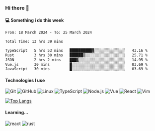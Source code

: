 ### Hi there 👋

#### 💻 Something i do this week

<!--START_SECTION:waka-->

```txt
From: 18 March 2024 - To: 25 March 2024

Total Time: 13 hrs 39 mins

TypeScript   5 hrs 53 mins   ██████████▓░░░░░░░░░░░░░░   43.16 %
Rust         3 hrs 30 mins   ██████▒░░░░░░░░░░░░░░░░░░   25.71 %
JSON         2 hrs 2 mins    ███▓░░░░░░░░░░░░░░░░░░░░░   14.95 %
Vue.js       30 mins         █░░░░░░░░░░░░░░░░░░░░░░░░   03.69 %
JavaScript   30 mins         █░░░░░░░░░░░░░░░░░░░░░░░░   03.69 %
```

<!--END_SECTION:waka-->


#### Technologies I use
![Git](https://img.shields.io/badge/-Git-222222?style=flat&logo=git&logoColor=F05032)
![GitHub](https://img.shields.io/badge/-GitHub-181717?style=flat&logo=github)
![Linux](https://img.shields.io/badge/-Linux-222222?style=flat&logo=linux&logoColor=FCC624)
![TypeScript](https://img.shields.io/badge/-TypeScript-000000?style=flat&logo=typescript)
![Node.js](https://img.shields.io/badge/-Node.js-222222?style=flat&logo=node.js&logoColor=339933)
![Vue](https://img.shields.io/badge/-Vue-222222?style=flat&logo=Vue.js&logoColor=4FC08D)
![React](https://img.shields.io/badge/-React-222222?style=flat&logo=React&logoColor=blue)
![Vim](https://img.shields.io/badge/-Vim-222222?style=flat&logo=Vim&logoColor=green)

[![Top Langs](https://github-readme-stats.vercel.app/api/top-langs/?username=GodlessLiu&layout=compact)](https://github.com/anuraghazra/github-readme-stats)
#### Learning...
![react](https://img.shields.io/badge/react-18-blue.svg)
![rust](https://img.shields.io/badge/rust-yellow.svg)
